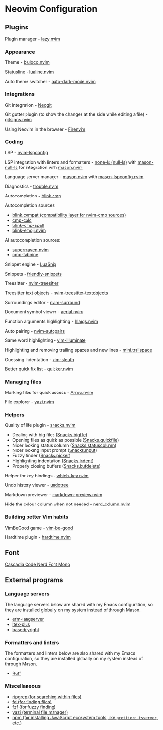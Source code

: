 # Neovim Configuration

## Plugins

Plugin manager -
[lazy.nvim](https://github.com/folke/lazy.nvim)

### Appearance

Theme -
[bluloco.nvim](https://github.com/uloco/bluloco.nvim)

Statusline -
[lualine.nvim](https://github.com/nvim-lualine/lualine.nvim)

Auto theme switcher -
[auto-dark-mode.nvim](https://github.com/f-person/auto-dark-mode.nvim)

### Integrations

Git integration -
[Neogit](https://github.com/NeogitOrg/neogit)

Git gutter plugin (to show the changes at the side while editing a file) -
[gitsigns.nvim](https://github.com/lewis6991/gitsigns.nvim)

Using Neovim in the browser -
[Firenvim](https://github.com/glacambre/firenvim)

### Coding

LSP - [nvim-lspconfig](https://github.com/neovim/nvim-lspconfig)

LSP integration with linters and formatters -
[none-ls (null-ls)](https://github.com/nvimtools/none-ls.nvim)
with [mason-null-ls](https://github.com/jay-babu/mason-null-ls.nvim)
for integration with [mason.nvim](https://github.com/williamboman/mason.nvim)

Language server manager -
[mason.nvim](https://github.com/williamboman/mason.nvim)
with [mason-lspconfig.nvim](https://github.com/williamboman/mason-lspconfig.nvim)

Diagnostics -
[trouble.nvim](https://github.com/folke/trouble.nvim)

Autocompletion -
[blink.cmp](https://github.com/Saghen/blink.cmp)

Autocompletion sources:

- [blink.compat (compatibility layer for nvim-cmp sources)](https://github.com/Saghen/blink.compat)
- [cmp-calc](https://github.com/hrsh7th/cmp-calc)
- [blink-cmp-spell](https://github.com/ribru17/blink-cmp-spell)
- [blink-emoji.nvim](https://github.com/moyiz/blink-emoji.nvim)

AI autocompletion sources:

- [supermaven.nvim](https://github.com/supermaven-inc/supermaven-nvim)
- [cmp-tabnine](https://github.com/tzachar/cmp-tabnine)

Snippet engine -
[LuaSnip](https://github.com/L3MON4D3/LuaSnip)

Snippets -
[friendly-snippets](https://github.com/rafamadriz/friendly-snippets)

Treesitter -
[nvim-treesitter](https://github.com/nvim-treesitter/nvim-treesitter)

Treesitter text objects -
[nvim-treesitter-textobjects](https://github.com/nvim-treesitter/nvim-treesitter-textobjects)

Surroundings editor -
[nvim-surround](https://github.com/kylechui/nvim-surround)

Document symbol viewer -
[aerial.nvim](https://github.com/stevearc/aerial.nvim)

Function arguments highlighting -
[hlargs.nvim](https://github.com/m-demare/hlargs.nvim)

Auto pairing -
[nvim-autopairs](https://github.com/windwp/nvim-autopairs)

Same word highlighting -
[vim-illuminate](https://github.com/RRethy/vim-illuminate)

Highlighting and removing trailing spaces and new lines -
[mini.trailspace](https://github.com/echasnovski/mini.trailspace)

Guessing indentation -
[vim-sleuth](https://github.com/tpope/vim-sleuth)

Better quick fix list -
[quicker.nvim](https://github.com/stevearc/quicker.nvim)

### Managing files

Marking files for quick access -
[Arrow.nvim](https://github.com/otavioschwanck/arrow.nvim)

File explorer -
[yazi.nvim](https://github.com/mikavilpas/yazi.nvim)

### Helpers

Quality of life plugin - [snacks.nvim](https://github.com/folke/snacks.nvim)

- Dealing with big files ([Snacks.bigfile](https://github.com/folke/snacks.nvim/blob/main/docs/bigfile.md))
- Opening files as quick as possible ([Snacks.quickfile](https://github.com/folke/snacks.nvim/blob/main/docs/quickfile.md))
- Nicer looking status column ([Snacks.statuscolumn](https://github.com/folke/snacks.nvim/blob/main/docs/statuscolumn.md))
- Nicer looking input prompt ([Snacks.input](https://github.com/folke/snacks.nvim/blob/main/docs/input.md))
- Fuzzy finder ([Snacks.picker](https://github.com/folke/snacks.nvim/blob/main/docs/picker.md))
- Highlighting indentation ([Snacks.indent](https://github.com/folke/snacks.nvim/blob/main/docs/indent.md))
- Properly closing buffers ([Snacks.bufdelete](https://github.com/folke/snacks.nvim/blob/main/docs/bufdelete.md))

Helper for key bindings -
[which-key.nvim](https://github.com/folke/which-key.nvim)

Undo history viewer -
[undotree](https://github.com/mbbill/undotree)

Markdown previewer -
[markdown-preview.nvim](https://github.com/iamcco/markdown-preview.nvim)

Hide the colour column when not needed -
[nerd_column.nvim](https://github.com/hankertrix/nerd_column.nvim)

### Building better Vim habits

VimBeGood game -
[vim-be-good](https://github.com/ThePrimeagen/vim-be-good)

Hardtime plugin -
[hardtime.nvim](https://github.com/m4xshen/hardtime.nvim)

## Font

[Cascadia Code Nerd Font Mono](https://github.com/ryanoasis/nerd-fonts/tree/master/patched-fonts/CascadiaCode)

<!-- [Maple Mono NF CN](https://github.com/subframe7536/maple-font) -->

## External programs

### Language servers

The language servers below are shared with my Emacs configuration,
so they are installed globally on my system instead of through Mason.

- [efm-langserver](https://aur.archlinux.org/packages/efm-langserver)
- [ltex-plus](https://aur.archlinux.org/packages/ltex-ls-plus-bin)
- [basedpyright](https://aur.archlinux.org/packages/basedpyright)

### Formatters and linters

The formatters and linters below are also shared with my Emacs configuration,
so they are installed globally on my system instead of through Mason.

- [Ruff](https://github.com/astral-sh/ruff)

### Miscellaneous

- [ripgrep (for searching within files)](https://github.com/BurntSushi/ripgrep)
- [fd (for finding files)](https://github.com/sharkdp/fd)
- [fzf (for fuzzy finding)](https://github.com/junegunn/fzf)
- [yazi (terminal file manager)](https://github.com/sxyazi/yazi)
- [npm (for installing JavaScript ecosystem tools, like `prettierd`, `tsserver`, etc.)](https://www.npmjs.com/)
